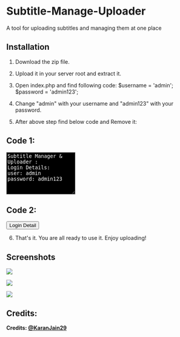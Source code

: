# Subtitle-Manage-Uploader
A tool for uploading subtitles and managing them at one place

## Installation
1. Download the zip file.
2. Upload it in your server root and extract it. 
3. Open index.php and find following code:
$username = 'admin';
$password = 'admin123';

4. Change "admin" with your username and "admin123" with your password.
5. After above step find below code and Remove it: 

## Code 1:
<!-- Large modal -->
<div class="modal fade bd-example-modal-lg" tabindex="-1" role="dialog" aria-labelledby="myLargeModalLabel" aria-hidden="true">
<div class="modal-dialog modal-lg">
<div class="modal-content">
<div class='form-group'>
<textarea style="background:#000;color:#fff" class='form-control' id='textArea' readonly='readonly' rows='7'>
Subtitle Manager & Uploader :
Login Details:
user: admin 
password: admin123
</textarea>
</div>
</div>
</div>
</div>

## Code 2:
<button type="button" class="btn btn-sm btn-success" data-toggle="modal" data-target=".bd-example-modal-lg">Login Detail</button>

6. That's it. You are all ready to use it. Enjoy uploading!

## Screenshots

![](https://i.imgur.com/7DN0DvL.png)

![](https://i.imgur.com/xePSZlM.png)

![](https://i.imgur.com/B51aN2F.png)

## Credits:

<p><b>Credits: <a href="https://github.com/KaranJain29">@KaranJain29</a></b></p>
